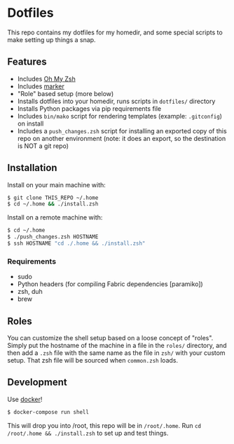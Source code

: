 # Dotfiles

This repo contains my dotfiles for my homedir, and some special scripts to make setting up things a snap.

## Features

- Includes [Oh My Zsh](http://ohmyz.sh/)
- Includes [marker](https://github.com/pindexis/marker)
- "Role" based setup (more below)
- Installs dotfiles into your homedir, runs scripts in `dotfiles/` directory
- Installs Python packages via pip requirements file
- Includes `bin/mako` script for rendering templates (example: `.gitconfig`) on install
- Includes a `push_changes.zsh` script for installing an exported copy of this repo on another environment (note: it does an export, so the destination is NOT a git repo)

## Installation

Install on your main machine with:

```bash
$ git clone THIS_REPO ~/.home
$ cd ~/.home && ./install.zsh
```

Install on a remote machine with:

```bash
$ cd ~/.home
$ ./push_changes.zsh HOSTNAME
$ ssh HOSTNAME "cd ./.home && ./install.zsh"
```

### Requirements

- sudo
- Python headers (for compiling Fabric dependencies [paramiko])
- zsh, duh
- brew

## Roles

You can customize the shell setup based on a loose concept of "roles". Simply put the hostname of the machine in a file in the `roles/` directory, and then add a `.zsh` file with the same name as the file in `zsh/` with your custom setup. That zsh file will be sourced when `common.zsh` loads.

## Development

Use [docker](http://docker.io)!

```bash
$ docker-compose run shell
```

This will drop you into /root, this repo will be in `/root/.home`. Run `cd /root/.home && ./install.zsh` to set up and test things.
